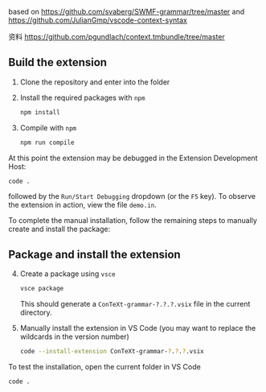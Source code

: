 based on https://github.com/svaberg/SWMF-grammar/tree/master
and https://github.com/JulianGmp/vscode-context-syntax

资料 https://github.com/pgundlach/context.tmbundle/tree/master


## Build the extension

1. Clone the repository and enter into the folder

2. Install the required packages with `npm`

    ```bash
    npm install
    ```

3. Compile with `npm`

    ```bash
    npm run compile
    ```

At this point the extension may be debugged in the Extension Development Host:

```bash
code .
```

followed by the `Run/Start Debugging` dropdown (or the `F5` key). To observe the extension in action, view the file `demo.in`.

To complete the manual installation, follow the remaining steps to manually create and install the package:

## Package and install the extension

4. Create a package using `vsce`

    ```bash
    vsce package
    ```

    This should generate a `ConTeXt-grammar-?.?.?.vsix` file in the current directory.
5. Manually install the extension in VS Code (you may want to replace the wildcards in the version number)

    ```bash
    code --install-extension ConTeXt-grammar-?.?.?.vsix
    ```

To test the installation, open the current folder in VS Code

```bash
code .
```


